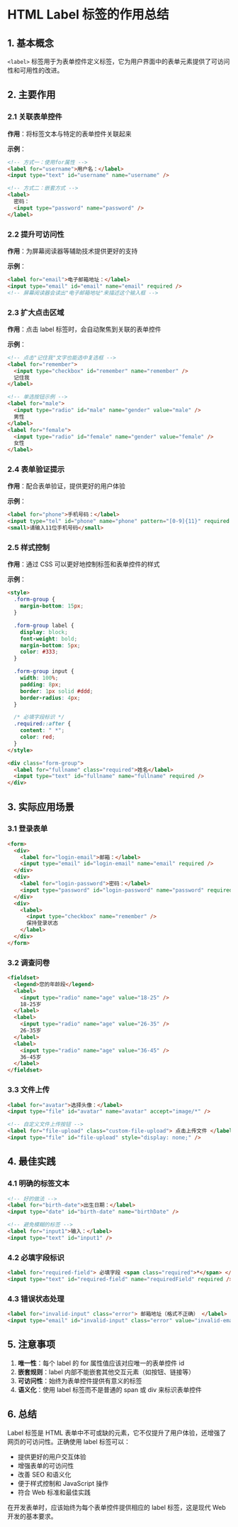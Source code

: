 # HTML Label 标签的作用总结

## 1. 基本概念

`<label>` 标签用于为表单控件定义标签，它为用户界面中的表单元素提供了可访问性和可用性的改进。

## 2. 主要作用

### 2.1 关联表单控件

**作用**：将标签文本与特定的表单控件关联起来

**示例**：

```html
<!-- 方式一：使用for属性 -->
<label for="username">用户名：</label>
<input type="text" id="username" name="username" />

<!-- 方式二：嵌套方式 -->
<label>
  密码：
  <input type="password" name="password" />
</label>
```

### 2.2 提升可访问性

**作用**：为屏幕阅读器等辅助技术提供更好的支持

**示例**：

```html
<label for="email">电子邮箱地址：</label>
<input type="email" id="email" name="email" required />
<!-- 屏幕阅读器会读出"电子邮箱地址"来描述这个输入框 -->
```

### 2.3 扩大点击区域

**作用**：点击 label 标签时，会自动聚焦到关联的表单控件

**示例**：

```html
<!-- 点击"记住我"文字也能选中复选框 -->
<label for="remember">
  <input type="checkbox" id="remember" name="remember" />
  记住我
</label>

<!-- 单选按钮示例 -->
<label for="male">
  <input type="radio" id="male" name="gender" value="male" />
  男性
</label>
<label for="female">
  <input type="radio" id="female" name="gender" value="female" />
  女性
</label>
```

### 2.4 表单验证提示

**作用**：配合表单验证，提供更好的用户体验

**示例**：

```html
<label for="phone">手机号码：</label>
<input type="tel" id="phone" name="phone" pattern="[0-9]{11}" required />
<small>请输入11位手机号码</small>
```

### 2.5 样式控制

**作用**：通过 CSS 可以更好地控制标签和表单控件的样式

**示例**：

```html
<style>
  .form-group {
    margin-bottom: 15px;
  }

  .form-group label {
    display: block;
    font-weight: bold;
    margin-bottom: 5px;
    color: #333;
  }

  .form-group input {
    width: 100%;
    padding: 8px;
    border: 1px solid #ddd;
    border-radius: 4px;
  }

  /* 必填字段标识 */
  .required::after {
    content: " *";
    color: red;
  }
</style>

<div class="form-group">
  <label for="fullname" class="required">姓名</label>
  <input type="text" id="fullname" name="fullname" required />
</div>
```

## 3. 实际应用场景

### 3.1 登录表单

```html
<form>
  <div>
    <label for="login-email">邮箱：</label>
    <input type="email" id="login-email" name="email" required />
  </div>
  <div>
    <label for="login-password">密码：</label>
    <input type="password" id="login-password" name="password" required />
  </div>
  <div>
    <label>
      <input type="checkbox" name="remember" />
      保持登录状态
    </label>
  </div>
</form>
```

### 3.2 调查问卷

```html
<fieldset>
  <legend>您的年龄段</legend>
  <label>
    <input type="radio" name="age" value="18-25" />
    18-25岁
  </label>
  <label>
    <input type="radio" name="age" value="26-35" />
    26-35岁
  </label>
  <label>
    <input type="radio" name="age" value="36-45" />
    36-45岁
  </label>
</fieldset>
```

### 3.3 文件上传

```html
<label for="avatar">选择头像：</label>
<input type="file" id="avatar" name="avatar" accept="image/*" />

<!-- 自定义文件上传按钮 -->
<label for="file-upload" class="custom-file-upload"> 点击上传文件 </label>
<input type="file" id="file-upload" style="display: none;" />
```

## 4. 最佳实践

### 4.1 明确的标签文本

```html
<!-- 好的做法 -->
<label for="birth-date">出生日期：</label>
<input type="date" id="birth-date" name="birthDate" />

<!-- 避免模糊的标签 -->
<label for="input1">输入：</label>
<input type="text" id="input1" />
```

### 4.2 必填字段标识

```html
<label for="required-field"> 必填字段 <span class="required">*</span> </label>
<input type="text" id="required-field" name="requiredField" required />
```

### 4.3 错误状态处理

```html
<label for="invalid-input" class="error"> 邮箱地址（格式不正确） </label>
<input type="email" id="invalid-input" class="error" value="invalid-email" />
```

## 5. 注意事项

1. **唯一性**：每个 label 的 for 属性值应该对应唯一的表单控件 id
2. **嵌套规则**：label 内部不能嵌套其他交互元素（如按钮、链接等）
3. **可访问性**：始终为表单控件提供有意义的标签
4. **语义化**：使用 label 标签而不是普通的 span 或 div 来标识表单控件

## 6. 总结

Label 标签是 HTML 表单中不可或缺的元素，它不仅提升了用户体验，还增强了网页的可访问性。正确使用 label 标签可以：

- 提供更好的用户交互体验
- 增强表单的可访问性
- 改善 SEO 和语义化
- 便于样式控制和 JavaScript 操作
- 符合 Web 标准和最佳实践

在开发表单时，应该始终为每个表单控件提供相应的 label 标签，这是现代 Web 开发的基本要求。
